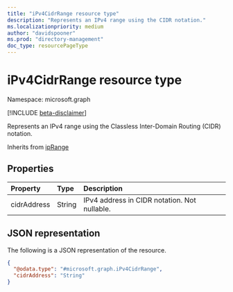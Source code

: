 ```yaml
---
title: "iPv4CidrRange resource type"
description: "Represents an IPv4 range using the CIDR notation."
ms.localizationpriority: medium
author: "davidspooner"
ms.prod: "directory-management"
doc_type: resourcePageType
---
```


# iPv4CidrRange resource type

Namespace: microsoft.graph

[!INCLUDE [beta-disclaimer](../../includes/beta-disclaimer.md)]

Represents an IPv4 range using the Classless Inter-Domain Routing (CIDR) notation.

Inherits from [ipRange](../resources/iprange.md)

## Properties

| Property     | Type        | Description |
|:-------------|:------------|:------------|
|cidrAddress|String|IPv4 address in CIDR notation. Not nullable.|

## JSON representation

The following is a JSON representation of the resource.

<!-- {
  "blockType": "resource",
  "optionalProperties": [

  ],
  "@odata.type": "microsoft.graph.iPv4CidrRange",
  "baseType": "microsoft.graph.ipRange"
}-->

```json
{
  "@odata.type": "#microsoft.graph.iPv4CidrRange", 
  "cidrAddress": "String"
}
```

<!-- uuid: 16cd6b66-4b1a-43a1-adaf-3a886856ed98
2019-02-04 14:57:30 UTC -->
<!-- {
  "type": "#page.annotation",
  "description": "iPv4CidrRange resource",
  "keywords": "",
  "section": "documentation",
  "tocPath": ""
}-->

